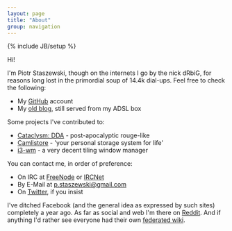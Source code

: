 ```yaml
---
layout: page
title: "About"
group: navigation
---
```

{% include JB/setup %}

Hi!

I'm Piotr Staszewski, though on the internets I go by the nick dRbiG, for reasons long lost in the primordial soup of 14.4k dial-ups. Feel free to check the following:

 - My [GitHub](https://github.com/drbig) account
 - My [old blog](http://logs.drbig.one.pl/), still served from my ADSL box

Some projects I've contributed to:

 - [Cataclysm: DDA](http://en.cataclysmdda.com/) - post-apocalyptic rouge-like
 - [Camlistore](https://camlistore.org/) - 'your personal storage system for life'
 - [i3-wm](https://i3wm.org/) - a very decent tiling window manager

You can contact me, in order of preference:

 - On IRC at [FreeNode](irc://chat.freenode.net/dRbiG,isnick) or [IRCNet](irc://polska.irc.pl/dRbiG,isnick)
 - By E-Mail at [p.staszewski@gmail.com](mailto:p.staszewski@gmail.com)
 - On [Twitter](https://twitter.com/pstaszewski), if you insist

I've ditched Facebook (and the general idea as expressed by such sites) completely a year ago. As far as social and web I'm there on [Reddit](https://www.reddit.com/user/d2biG). And if anything I'd rather see everyone had their own [federated wiki](http://fed.wiki.org/view/how-to-wiki).
